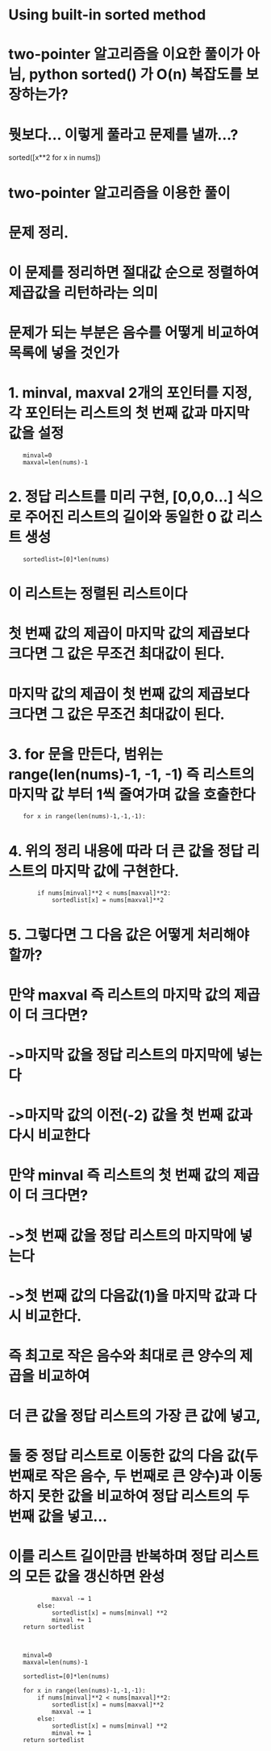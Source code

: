 # Using built-in sorted method
# two-pointer 알고리즘을 이요한 풀이가 아님, python sorted() 가 O(n) 복잡도를 보장하는가? 
# 뭣보다... 이렇게 풀라고 문제를 낼까...?
sorted([x**2 for x in nums])​

# two-pointer 알고리즘을 이용한 풀이

# 문제 정리.
# 이 문제를 정리하면 절대값 순으로 정렬하여 제곱값을 리턴하라는 의미
# 문제가 되는 부분은 음수를 어떻게 비교하여 목록에 넣을 것인가

# 1. minval, maxval 2개의 포인터를 지정, 각 포인터는 리스트의 첫 번째 값과 마지막 값을 설정
        minval=0
        maxval=len(nums)-1
# 2. 정답 리스트를 미리 구현, [0,0,0...] 식으로 주어진 리스트의 길이와 동일한 0 값 리스트 생성
        sortedlist=[0]*len(nums)

#    이 리스트는 정렬된 리스트이다
#    첫 번째 값의 제곱이 마지막 값의 제곱보다 크다면 그 값은 무조건 최대값이 된다.
#    마지막 값의 제곱이 첫 번째 값의 제곱보다 크다면 그 값은 무조건 최대값이 된다.

# 3. for 문을 만든다, 범위는 range(len(nums)-1, -1, -1) 즉 리스트의 마지막 값 부터 1씩 줄여가며 값을 호출한다
        for x in range(len(nums)-1,-1,-1):

# 4. 위의 정리 내용에 따라 더 큰 값을 정답 리스트의 마지막 값에 구현한다.
            if nums[minval]**2 < nums[maxval]**2:
                sortedlist[x] = nums[maxval]**2

# 5. 그렇다면 그 다음 값은 어떻게 처리해야 할까?
# 만약 maxval 즉 리스트의 마지막 값의 제곱이 더 크다면? 
#   ->마지막 값을 정답 리스트의 마지막에 넣는다
#   ->마지막 값의 이전(-2) 값을 첫 번째 값과 다시 비교한다

# 만약 minval 즉 리스트의 첫 번째 값의 제곱이 더 크다면?
#   ->첫 번째 값을 정답 리스트의 마지막에 넣는다
#   ->첫 번째 값의 다음값(1)을 마지막 값과 다시 비교한다.

# 즉 최고로 작은 음수와 최대로 큰 양수의 제곱을 비교하여 
# 더 큰 값을 정답 리스트의 가장 큰 값에 넣고,
# 둘 중 정답 리스트로 이동한 값의 다음 값(두 번째로 작은 음수, 두 번째로 큰 양수)과 이동하지 못한 값을 비교하여 정답 리스트의 두 번째 값을 넣고...
# 이를 리스트 길이만큼 반복하며 정답 리스트의 모든 값을 갱신하면 완성

                maxval -= 1
            else:
                sortedlist[x] = nums[minval] **2
                minval += 1
        return sortedlist



        minval=0
        maxval=len(nums)-1

        sortedlist=[0]*len(nums)

        for x in range(len(nums)-1,-1,-1):
            if nums[minval]**2 < nums[maxval]**2:
                sortedlist[x] = nums[maxval]**2
                maxval -= 1
            else:
                sortedlist[x] = nums[minval] **2
                minval += 1
        return sortedlist